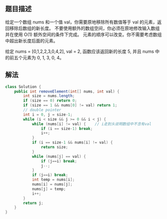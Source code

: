 ## 题目描述

给定一个数组 nums 和一个值 val，你需要原地移除所有数值等于 val 的元素，返回移除后数组的新长度。
不要使用额外的数组空间，你必须在原地修改输入数组并在使用 O(1) 额外空间的条件下完成。
元素的顺序可以改变。你不需要考虑数组中超出新长度后面的元素。

给定 nums = [0,1,2,2,3,0,4,2], val = 2, 函数应该返回新的长度 5, 并且 nums 中的前五个元素为 0, 1, 3, 0, 4。


## 解法

```java
class Solution {
    public int removeElement(int[] nums, int val) {
        int size = nums.length;
        if (size == 0) return 0;
        if (size == 1 && nums[0] != val) return 1;
        // double pointer
        int i = 0, j = size-1;
        while (i < size && j >= 0 && i < j) {
            while (nums[i] != val) {    // i走到头说明数组中不含有val
                if (i == size-1) break;
                i++;
            }
            if (i == size-1 && nums[i] != val) {
                return size;
            }
            while (nums[j] == val) {
                if (j==i) break;
                j--;
            }
            if (j==i) break;
            int temp = nums[i];
            nums[i] = nums[j];
            nums[j] = temp;
            i++;
        }
        return j;
    }
}
```
